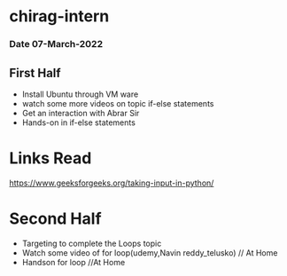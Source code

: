 # chirag-intern

### Date 07-March-2022

## First Half
- Install Ubuntu through VM ware 
- watch some more videos on  topic if-else statements
- Get an interaction with Abrar Sir
- Hands-on in if-else statements


# Links Read 
https://www.geeksforgeeks.org/taking-input-in-python/


# Second Half 
- Targeting to complete the Loops topic
- Watch some video of for loop(udemy,Navin reddy_telusko) // At Home
- Handson for loop //At Home
